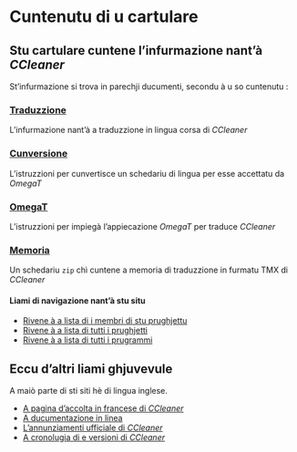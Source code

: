 # Cuntenutu di u cartulare

## Stu cartulare cuntene l’infurmazione nant’à _CCleaner_

St’infurmazione si trova in parechji ducumenti, secondu à u so cuntenutu :

### [Traduzzione](Traduzzione.md)
L’infurmazione nant’à a traduzzione in lingua corsa di _CCleaner_

### [Cunversione](Cunversione.md)
L’istruzzioni per cunvertisce un schedariu di lingua per esse accettatu da _OmegaT_

### [OmegaT](OmegaT.md)
L’istruzzioni per impiegà l’appiecazione _OmegaT_ per traduce _CCleaner_

### [Memoria](Memoria.zip)
Un schedariu `zip` chì cuntene a memoria di traduzzione in furmatu TMX di _CCleaner_

#### Liami di navigazione nant’à stu situ
- [Rivene à a lista di i membri di stu prughjettu](./)
- [Rivene à a lista di tutti i prughjetti](../)
- [Rivene à a lista di tutti i prugrammi](../../../../#readme)

## Eccu d’altri liami ghjuvevule
A maiò parte di sti siti hè di lingua inglese.

- [A pagina d’accolta in francese di _CCleaner_](https://www.ccleaner.com/fr-fr)
- [A ducumentazione in linea](https://www.ccleaner.com/docs/ccleaner)
- [L’annunziamenti ufficiale di _CCleaner_](https://www.ccleaner.com/knowledge?c=release-announcement)
- [A cronolugia di e versioni di _CCleaner_](https://www.ccleaner.com/ccleaner/version-history)
